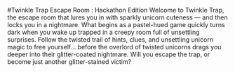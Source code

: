 #Twinkle Trap Escape Room : Hackathon Edition
Welcome to Twinkle Trap, the escape room that lures you in with sparkly unicorn cuteness — and then locks you in a nightmare. What begins as a pastel-hued game quickly turns dark when you wake up trapped in a creepy room full of unsettling surprises. Follow the twisted trail of hints, clues, and unsettling unicorn magic to free yourself... before the overlord of twisted unicorns drags you deeper into their glitter-coated nightmare. Will you escape the trap, or become just another glitter-stained victim?
